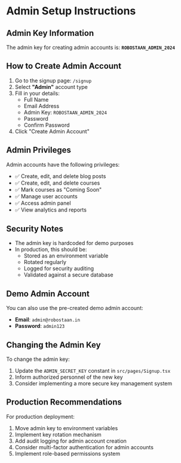 # Admin Setup Instructions

## Admin Key Information

The admin key for creating admin accounts is: **`ROBOSTAAN_ADMIN_2024`**

## How to Create Admin Account

1. Go to the signup page: `/signup`
2. Select **"Admin"** account type
3. Fill in your details:
   - Full Name
   - Email Address
   - Admin Key: `ROBOSTAAN_ADMIN_2024`
   - Password
   - Confirm Password
4. Click "Create Admin Account"

## Admin Privileges

Admin accounts have the following privileges:
- ✅ Create, edit, and delete blog posts
- ✅ Create, edit, and delete courses
- ✅ Mark courses as "Coming Soon"
- ✅ Manage user accounts
- ✅ Access admin panel
- ✅ View analytics and reports

## Security Notes

- The admin key is hardcoded for demo purposes
- In production, this should be:
  - Stored as an environment variable
  - Rotated regularly
  - Logged for security auditing
  - Validated against a secure database

## Demo Admin Account

You can also use the pre-created demo admin account:
- **Email**: `admin@robostaan.in`
- **Password**: `admin123`

## Changing the Admin Key

To change the admin key:
1. Update the `ADMIN_SECRET_KEY` constant in `src/pages/Signup.tsx`
2. Inform authorized personnel of the new key
3. Consider implementing a more secure key management system

## Production Recommendations

For production deployment:
1. Move admin key to environment variables
2. Implement key rotation mechanism
3. Add audit logging for admin account creation
4. Consider multi-factor authentication for admin accounts
5. Implement role-based permissions system